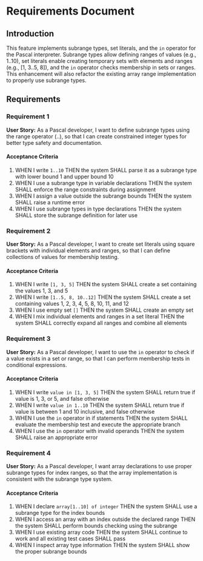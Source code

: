 # Requirements Document

## Introduction

This feature implements subrange types, set literals, and the `in` operator for the Pascal interpreter. Subrange types allow defining ranges of values (e.g., 1..10), set literals enable creating temporary sets with elements and ranges (e.g., [1, 3..5, 8]), and the `in` operator checks membership in sets or ranges. This enhancement will also refactor the existing array range implementation to properly use subrange types.

## Requirements

### Requirement 1

**User Story:** As a Pascal developer, I want to define subrange types using the range operator (..), so that I can create constrained integer types for better type safety and documentation.

#### Acceptance Criteria

1. WHEN I write `1..10` THEN the system SHALL parse it as a subrange type with lower bound 1 and upper bound 10
2. WHEN I use a subrange type in variable declarations THEN the system SHALL enforce the range constraints during assignment
3. WHEN I assign a value outside the subrange bounds THEN the system SHALL raise a runtime error
4. WHEN I use subrange types in type declarations THEN the system SHALL store the subrange definition for later use

### Requirement 2

**User Story:** As a Pascal developer, I want to create set literals using square brackets with individual elements and ranges, so that I can define collections of values for membership testing.

#### Acceptance Criteria

1. WHEN I write `[1, 3, 5]` THEN the system SHALL create a set containing the values 1, 3, and 5
2. WHEN I write `[1..5, 8, 10..12]` THEN the system SHALL create a set containing values 1, 2, 3, 4, 5, 8, 10, 11, and 12
3. WHEN I use empty set `[]` THEN the system SHALL create an empty set
4. WHEN I mix individual elements and ranges in a set literal THEN the system SHALL correctly expand all ranges and combine all elements

### Requirement 3

**User Story:** As a Pascal developer, I want to use the `in` operator to check if a value exists in a set or range, so that I can perform membership tests in conditional expressions.

#### Acceptance Criteria

1. WHEN I write `value in [1, 3, 5]` THEN the system SHALL return true if value is 1, 3, or 5, and false otherwise
2. WHEN I write `value in 1..10` THEN the system SHALL return true if value is between 1 and 10 inclusive, and false otherwise
3. WHEN I use the `in` operator in if statements THEN the system SHALL evaluate the membership test and execute the appropriate branch
4. WHEN I use the `in` operator with invalid operands THEN the system SHALL raise an appropriate error

### Requirement 4

**User Story:** As a Pascal developer, I want array declarations to use proper subrange types for index ranges, so that the array implementation is consistent with the subrange type system.

#### Acceptance Criteria

1. WHEN I declare `array[1..10] of integer` THEN the system SHALL use a subrange type for the index bounds
2. WHEN I access an array with an index outside the declared range THEN the system SHALL perform bounds checking using the subrange
3. WHEN I use existing array code THEN the system SHALL continue to work and all existing test cases SHALL pass
4. WHEN I inspect array type information THEN the system SHALL show the proper subrange bounds